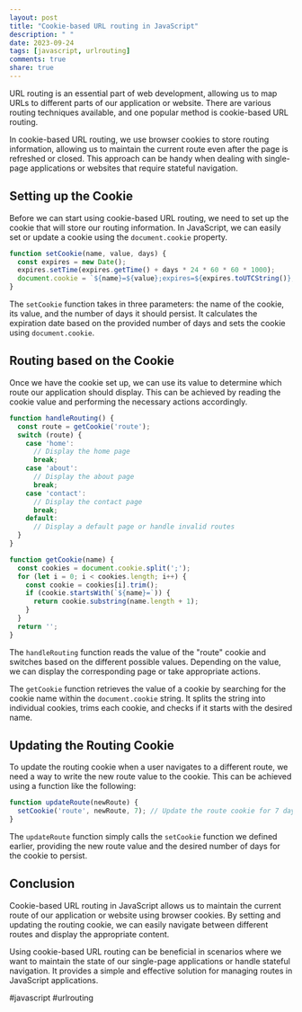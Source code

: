 ```yaml
---
layout: post
title: "Cookie-based URL routing in JavaScript"
description: " "
date: 2023-09-24
tags: [javascript, urlrouting]
comments: true
share: true
---
```


URL routing is an essential part of web development, allowing us to map URLs to different parts of our application or website. There are various routing techniques available, and one popular method is cookie-based URL routing.

In cookie-based URL routing, we use browser cookies to store routing information, allowing us to maintain the current route even after the page is refreshed or closed. This approach can be handy when dealing with single-page applications or websites that require stateful navigation.

## Setting up the Cookie

Before we can start using cookie-based URL routing, we need to set up the cookie that will store our routing information. In JavaScript, we can easily set or update a cookie using the `document.cookie` property.

```javascript
function setCookie(name, value, days) {
  const expires = new Date();
  expires.setTime(expires.getTime() + days * 24 * 60 * 60 * 1000);
  document.cookie = `${name}=${value};expires=${expires.toUTCString()};path=/`;
}
```

The `setCookie` function takes in three parameters: the name of the cookie, its value, and the number of days it should persist. It calculates the expiration date based on the provided number of days and sets the cookie using `document.cookie`.

## Routing based on the Cookie

Once we have the cookie set up, we can use its value to determine which route our application should display. This can be achieved by reading the cookie value and performing the necessary actions accordingly.

```javascript
function handleRouting() {
  const route = getCookie('route');
  switch (route) {
    case 'home':
      // Display the home page
      break;
    case 'about':
      // Display the about page
      break;
    case 'contact':
      // Display the contact page
      break;
    default:
      // Display a default page or handle invalid routes
  }
}

function getCookie(name) {
  const cookies = document.cookie.split(';');
  for (let i = 0; i < cookies.length; i++) {
    const cookie = cookies[i].trim();
    if (cookie.startsWith(`${name}=`)) {
      return cookie.substring(name.length + 1);
    }
  }
  return '';
}
```

The `handleRouting` function reads the value of the "route" cookie and switches based on the different possible values. Depending on the value, we can display the corresponding page or take appropriate actions.

The `getCookie` function retrieves the value of a cookie by searching for the cookie name within the `document.cookie` string. It splits the string into individual cookies, trims each cookie, and checks if it starts with the desired name.

## Updating the Routing Cookie

To update the routing cookie when a user navigates to a different route, we need a way to write the new route value to the cookie. This can be achieved using a function like the following:

```javascript
function updateRoute(newRoute) {
  setCookie('route', newRoute, 7); // Update the route cookie for 7 days
}
```

The `updateRoute` function simply calls the `setCookie` function we defined earlier, providing the new route value and the desired number of days for the cookie to persist.

## Conclusion

Cookie-based URL routing in JavaScript allows us to maintain the current route of our application or website using browser cookies. By setting and updating the routing cookie, we can easily navigate between different routes and display the appropriate content.

Using cookie-based URL routing can be beneficial in scenarios where we want to maintain the state of our single-page applications or handle stateful navigation. It provides a simple and effective solution for managing routes in JavaScript applications.

#javascript #urlrouting